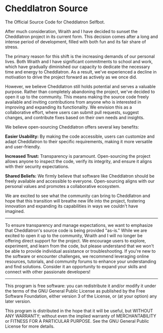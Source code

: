 # Cheddlatron Source

The Official Source Code for Cheddlatron Selfbot.

After much consideration, Wraith and I have decided to sunset the Cheddlatron project in its current form. This decision comes after a long and intense period of development, filled with both fun and its fair share of stress.

The primary reason for this shift is the increasing demands of our personal lives. Both Wraith and I have significant commitments to school and work, which have gradually diminished our capacity to dedicate the necessary time and energy to Cheddlatron. As a result, we've experienced a decline in motivation to drive the project forward as actively as we once did.

However, we believe Cheddlatron still holds potential and serves a valuable purpose. Rather than completely abandoning the project, we've decided to open it up to the community. This means making the source code freely available and inviting contributions from anyone who is interested in improving and expanding its functionality. We envision this as a collaborative effort, where users can submit pull requests, suggest changes, and contribute fixes based on their own needs and insights.

We believe open-sourcing Cheddlatron offers several key benefits:

**Easier Usability:** By making the code accessible, users can customize and adapt Cheddlatron to their specific requirements, making it more versatile and user-friendly.

**Increased Trust:** Transparency is paramount. Open-sourcing the project allows anyone to inspect the code, verify its integrity, and ensure it aligns with their security expectations.

**Shared Beliefs:** We firmly believe that software like Cheddlatron should be freely available and accessible to everyone. Open-sourcing aligns with our personal values and promotes a collaborative ecosystem.

We are excited to see what the community can bring to Cheddlatron and hope that this transition will breathe new life into the project, fostering innovation and expanding its capabilities in ways we couldn't have imagined.

-------------------------------------------------------------------------------------

To ensure transparency and manage expectations, we want to emphasize that Cheddlatron's source code is being provided "as-is." While we are excited to open it up to the community, Wraith and I will no longer be offering direct support for the project. We encourage users to explore, experiment, and learn from the code, but please understand that we won't be able to provide individual assistance or troubleshooting. If you're new to the software or encounter challenges, we recommend leveraging online resources, tutorials, and community forums to enhance your understanding and find solutions. Consider it an opportunity to expand your skills and connect with other passionate developers!

-------------------------------------------------------------------------------------

This program is free software: you can redistribute it and/or modify it under the terms of the GNU General Public License as published by the Free Software Foundation, either version 3 of the License, or (at your option) any later version.

This program is distributed in the hope that it will be useful, but WITHOUT ANY WARRANTY; without even the implied warranty of MERCHANTABILITY or FITNESS FOR A PARTICULAR PURPOSE. See the GNU General Public License for more details.
